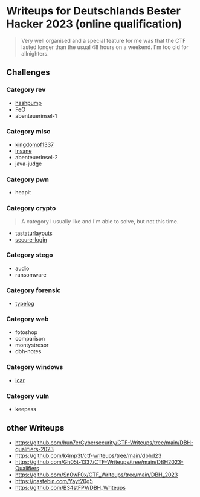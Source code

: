# Writeups for Deutschlands Bester Hacker 2023 (online qualification)
> Very well organised and a special feature for me was that the CTF lasted longer than the usual 48 hours on a weekend. I'm too old for allnighters.

## Challenges

### Category rev
* [hashpump](hashpump/)
* [FeO](FeO/)
* abenteuerinsel-1

### Category misc
* [kingdomof1337](kingdomof1337/)
* [insane](insane/)
* abenteuerinsel-2
* java-judge

### Category pwn
* heapit

### Category crypto
> A category I usually like and I'm able to solve, but not this time.
* [tastaturlayouts](tastaturlayouts/)
* [secure-login](secure-login/)

### Category stego
* audio
* ransomware

### Category forensic
* [typelog](typelog/)

### Category web
* fotoshop
* comparison
* montystresor
* dbh-notes

### Category windows
* [icar](icar/)

### Category vuln
* keepass

## other Writeups

* https://github.com/hun7erCybersecurity/CTF-Writeups/tree/main/DBH-qualifiers-2023
* https://github.com/k4mp3t/ctf-writeups/tree/main/dbhd23
* https://github.com/Gh05t-1337/CTF-Writeups/tree/main/DBH2023-Qualifiers
* https://github.com/Sn0wF0x/CTF_Writeups/tree/main/DBH_2023
* https://pastebin.com/Yayt20g5
* https://github.com/B34stFPV/DBH_Writeups
